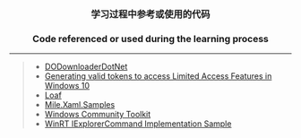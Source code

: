 ### <p align="center">学习过程中参考或使用的代码</p>
### <p align="center">Code referenced or used during the learning process</p>

------

> * [DODownloaderDotNet](https://github.com/shishirb-MSFT/DODownloaderDotNet)&emsp;
> * [Generating valid tokens to access Limited Access Features in Windows 10](https://www.withinrafael.com/2021/01/04/generating-valid-tokens-to-access-limited-access-features-in-windows-10)&emsp;
> * [Loaf](https://github.com/DinoChan/Loaf)&emsp;
> * [Mile.Xaml.Samples](https://github.com/ProjectMile/Mile.Xaml.Samples)&emsp;
> * [Windows Community Toolkit](https://github.com/CommunityToolkit/WindowsCommunityToolkit)&emsp;
> * [WinRT IExplorerCommand Implementation Sample](https://github.com/roxk/WinRTExplorerCommandSample)&emsp;
